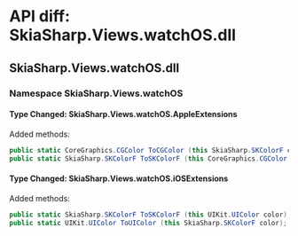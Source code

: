 # API diff: SkiaSharp.Views.watchOS.dll

## SkiaSharp.Views.watchOS.dll

### Namespace SkiaSharp.Views.watchOS

#### Type Changed: SkiaSharp.Views.watchOS.AppleExtensions

Added methods:

```csharp
public static CoreGraphics.CGColor ToCGColor (this SkiaSharp.SKColorF color);
public static SkiaSharp.SKColorF ToSKColorF (this CoreGraphics.CGColor color);
```


#### Type Changed: SkiaSharp.Views.watchOS.iOSExtensions

Added methods:

```csharp
public static SkiaSharp.SKColorF ToSKColorF (this UIKit.UIColor color);
public static UIKit.UIColor ToUIColor (this SkiaSharp.SKColorF color);
```



